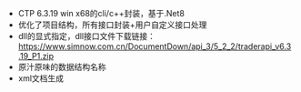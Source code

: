 - CTP 6.3.19 win x68的cli/c++封装，基于.Net8
- 优化了项目结构，所有接口封装+用户自定义接口处理
- dll的显式指定，dll接口文件下载链接：https://www.simnow.com.cn/DocumentDown/api_3/5_2_2/traderapi_v6.3.19_P1.zip
- 原汁原味的数据结构名称
- xml文档生成
